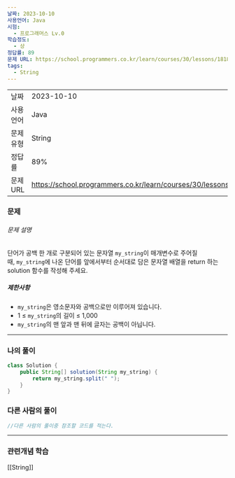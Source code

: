 ```yaml
---
날짜: 2023-10-10
사용언어: Java
시험:
  - 프로그래머스 Lv.0
학습정도:
  - 상
정답률: 89
문제 URL: https://school.programmers.co.kr/learn/courses/30/lessons/181869
tags:
  - String
---
```

|           |                                                                  |
| --------- | ---------------------------------------------------------------- |
| 날짜      | 2023-10-10                                                       |
| 사용 언어 | Java                                                             |
| 문제 유형 | String                                                           |
| 정답률    | 89%                                                              |
| 문제 URL  | https://school.programmers.co.kr/learn/courses/30/lessons/181869 |

### 문제

###### 문제 설명

단어가 공백 한 개로 구분되어 있는 문자열 `my_string`이 매개변수로 주어질 때, `my_string`에 나온 단어를 앞에서부터 순서대로 담은 문자열 배열을 return 하는 solution 함수를 작성해 주세요.

##### 제한사항

- `my_string`은 영소문자와 공백으로만 이루어져 있습니다.
- 1 ≤ `my_string`의 길이 ≤ 1,000
- `my_string`의 맨 앞과 맨 뒤에 글자는 공백이 아닙니다.

---
### 나의 풀이

```java
class Solution {
    public String[] solution(String my_string) {
        return my_string.split(" ");
    }
}
```

### 다른 사람의 풀이

```java
//다른 사람의 풀이중 참조할 코드를 적는다.
```

---
### 관련개념 학습

[[String]]